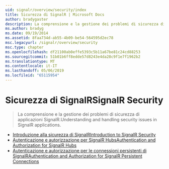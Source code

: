 ```yaml
---
uid: signalr/overview/security/index
title: Sicurezza di SignalR | Microsoft Docs
author: bradygaster
description: La comprensione e la gestione dei problemi di sicurezza di applicazioni SignalR.
ms.author: bradyg
ms.date: 09/19/2014
ms.assetid: 8faa734d-ab55-4b09-be54-564595d2ec78
msc.legacyurl: /signalr/overview/security
msc.type: chapter
ms.openlocfilehash: df21100ab0effe5393c5b11a67be81c24cd88253
ms.sourcegitcommit: 51b01b6ff8edde57d8243e4da28c9f1e7f1962b2
ms.translationtype: MT
ms.contentlocale: it-IT
ms.lasthandoff: 05/06/2019
ms.locfileid: "65115954"
---
```

# <a name="signalr-security"></a><span data-ttu-id="0b88b-103">Sicurezza di SignalR</span><span class="sxs-lookup"><span data-stu-id="0b88b-103">SignalR Security</span></span>

> <span data-ttu-id="0b88b-104">La comprensione e la gestione dei problemi di sicurezza di applicazioni SignalR.</span><span class="sxs-lookup"><span data-stu-id="0b88b-104">Understanding and handling security issues in SignalR applications.</span></span>

- [<span data-ttu-id="0b88b-105">Introduzione alla sicurezza di SignalR</span><span class="sxs-lookup"><span data-stu-id="0b88b-105">Introduction to SignalR Security</span></span>](introduction-to-security.md)
- [<span data-ttu-id="0b88b-106">Autenticazione e autorizzazione per SignalR Hubs</span><span class="sxs-lookup"><span data-stu-id="0b88b-106">Authentication and Authorization for SignalR Hubs</span></span>](hub-authorization.md)
- [<span data-ttu-id="0b88b-107">Autenticazione e autorizzazione per le connessioni persistenti di SignalR</span><span class="sxs-lookup"><span data-stu-id="0b88b-107">Authentication and Authorization for SignalR Persistent Connections</span></span>](persistent-connection-authorization.md)
